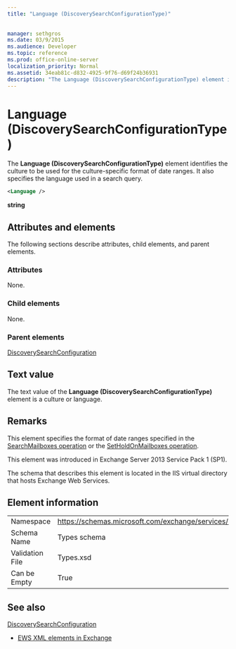 ```yaml
---
title: "Language (DiscoverySearchConfigurationType)"
 
 
manager: sethgros
ms.date: 03/9/2015
ms.audience: Developer
ms.topic: reference
ms.prod: office-online-server
localization_priority: Normal
ms.assetid: 34eab81c-d832-4925-9f76-d69f24b36931
description: "The Language (DiscoverySearchConfigurationType) element identifies the culture to be used for the culture-specific format of date ranges. It also specifies the language used in a search query."
---
```


# Language (DiscoverySearchConfigurationType)

The **Language (DiscoverySearchConfigurationType)** element identifies the culture to be used for the culture-specific format of date ranges. It also specifies the language used in a search query. 
  
```XML
<Language />
```

 **string**
## Attributes and elements

The following sections describe attributes, child elements, and parent elements.
  
### Attributes

None.
  
### Child elements

None.
  
### Parent elements

[DiscoverySearchConfiguration](discoverysearchconfiguration.md)
  
## Text value

The text value of the **Language (DiscoverySearchConfigurationType)** element is a culture or language. 
  
## Remarks

This element specifies the format of date ranges specified in the [SearchMailboxes operation](searchmailboxes-operation.md) or the [SetHoldOnMailboxes operation](setholdonmailboxes-operation.md).
  
This element was introduced in Exchange Server 2013 Service Pack 1 (SP1).
  
The schema that describes this element is located in the IIS virtual directory that hosts Exchange Web Services.
  
## Element information

|||
|:-----|:-----|
|Namespace  <br/> |https://schemas.microsoft.com/exchange/services/2006/types  <br/> |
|Schema Name  <br/> |Types schema  <br/> |
|Validation File  <br/> |Types.xsd  <br/> |
|Can be Empty  <br/> |True  <br/> |
   
## See also



[DiscoverySearchConfiguration](discoverysearchconfiguration.md)


- [EWS XML elements in Exchange](ews-xml-elements-in-exchange.md)

